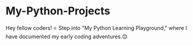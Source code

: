 # My-Python-Projects
Hey fellow coders! ⭐ Step into "My Python Learning Playground," where I have documented my early coding adventures.😊

